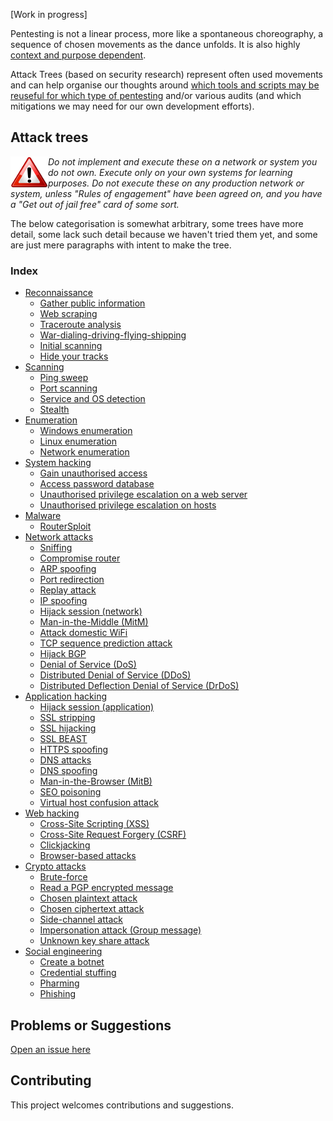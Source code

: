 [Work in progress]

Pentesting is not a linear process, more like a spontaneous choreography, a sequence of chosen movements as the dance unfolds. It is also highly [context and purpose dependent](https://github.com/tymyrddin/orchard/wiki/Purpose-of-pentesting).

Attack Trees (based on security research) represent often used movements and can help organise our thoughts around [which tools and scripts may be reuseful for which type of pentesting](https://github.com/tymyrddin/orchard/wiki/Types-of-pentesting) and/or various audits (and which mitigations we may need for our own development efforts).

## Attack trees

<img align="left" src="assets/images/warning.png">_Do not implement and execute these on a network or system you do not own. Execute only on your own systems for learning purposes. Do not execute these on any production network or system, unless "Rules of engagement" have been agreed on, and you have a "Get out of jail free" card of some sort._

The below categorisation is somewhat arbitrary, some trees have more detail, some lack such detail because we haven't tried them yet, and some are just mere paragraphs with intent to make the tree.

### Index

* [Reconnaissance](reconnaissance)
  * [Gather public information](reconnaissance/Gather-public-information.md)
  * [Web scraping](reconnaissance/Web-scraping.md)
  * [Traceroute analysis](reconnaissance/Traceroute-analysis.md)
  * [War-dialing-driving-flying-shipping](reconnaissance/War-dialing-driving-flying-shipping.md)
  * [Initial scanning](reconnaissance/Initial-scanning.md)
  * [Hide your tracks](reconnaissance/Hide-your-tracks.md)
* [Scanning](scanning)
  * [Ping sweep](scanning/Ping-sweep.md)
  * [Port scanning](scanning/Port-scanning.md)
  * [Service and OS detection](scanning/Service-and-OS-detection.md)
  * [Stealth](scanning/Stealth.md)
* [Enumeration](enumeration)
  * [Windows enumeration](enumeration/Windows-enumeration.md)
  * [Linux enumeration](enumeration/Linux-enumeration.md)
  * [Network enumeration](enumeration/Network-enumeration.md)
* [System hacking](system-hacking)
  * [Gain unauthorised access](system-hacking/Gain-unauthorised-access.md)
  * [Access password database](system-hacking/Access-password-database.md)
  * [Unauthorised privilege escalation on a web server](system-hacking/Unauthorised-privilege-escalation-on-web-server.md)
  * [Unauthorised privilege escalation on hosts](system-hacking/Unauthorised-privilege-escalation-on-hosts.md)
* [Malware](malware)
  * [RouterSploit](malware/Router-sploit.md)
* [Network attacks](network-attacks)
  * [Sniffing](network-attacks/Sniffing.md)
  * [Compromise router](network-attacks/Compromise-router.md)
  * [ARP spoofing](network-attacks/ARP-spoofing.md)
  * [Port redirection](network-attacks/Port-redirection.md)
  * [Replay attack](network-attacks/Replay-attack.md)
  * [IP spoofing](network-attacks/IP-spoofing.md)
  * [Hijack session (network)](network-attacks/Hijack-session-(network).md)
  * [Man-in-the-Middle (MitM)](network-attacks/Man-in-the-Middle-(MitM).md)
  * [Attack domestic WiFi](network-attacks/Attack-domestic-WiFi.md)
  * [TCP sequence prediction attack](network-attacks/TCP-sequence-prediction-attack.md)
  * [Hijack BGP](network-attacks/Hijack-BGP.md)
  * [Denial of Service (DoS)](network-attacks/Denial-of-Service-(DoS).md)
  * [Distributed Denial of Service (DDoS)](network-attacks/Distributed-Denial-of-Service-(DDoS).md)
  * [Distributed Deflection Denial of Service (DrDoS)](network-attacks/Distributed-Deflection-Denial-of-Service-(DrDoS).md)
* [Application hacking](application-hacking)
  * [Hijack session (application)](application-hacking/Hijack-session-(application).md)
  * [SSL stripping](application-hacking/SSL-stripping.md)
  * [SSL hijacking](application-hacking/SSL-hijacking.md)
  * [SSL BEAST](application-hacking/SSL-BEAST.md)
  * [HTTPS spoofing](application-hacking/HTTPS-spoofing.md)
  * [DNS attacks](application-hacking/DNS-attacks.md)
  * [DNS spoofing](application-hacking/DNS-spoofing.md)
  * [Man-in-the-Browser (MitB)](application-hacking/Man-in-the-Browser-(MitB).md)
  * [SEO poisoning](application-hacking/SEO-poisoning.md)
  * [Virtual host confusion attack](application-hacking/Virtual-host-confusion-attack.md)
* [Web hacking](web-hacking)
  * [Cross-Site Scripting (XSS)](web-hacking/Cross-Site-Scripting-(XSS).md)
  * [Cross-Site Request Forgery (CSRF)](web-hacking/Cross-Site-Request-Forgery-(CSRF).md)
  * [Clickjacking](web-hacking/Clickjacking.md)
  * [Browser-based attacks](web-hacking/Browser-based-attacks.md)
* [Crypto attacks](crypto-attacks)
  * [Brute-force](crypto-attacks/Brute-force.md)
  * [Read a PGP encrypted message](crypto-attacks/Read-a-PGP-encrypted-message.md)
  * [Chosen plaintext attack](crypto-attacks/Chosen-plaintext-attack.md)
  * [Chosen ciphertext attack](crypto-attacks/Chosen-ciphertext-attack.md)
  * [Side-channel attack](crypto-attacks/Side-channel-attack.md)
  * [Impersonation attack (Group message)](crypto-attacks/Impersonation-attack-(Group-message).md)
  * [Unknown key share attack](crypto-attacks/Unknown-key-share-attack.md)
* [Social engineering](social-engineering)
  * [Create a botnet](social-engineering/Create-a-botnet.md)
  * [Credential stuffing](social-engineering/Credential-stuffing.md)
  * [Pharming](social-engineering/Pharming.md)
  * [Phishing](social-engineering/Phishing.md)

## Problems or Suggestions

[Open an issue here](https://github.com/tymyrddin/orchard/issues)

## Contributing

This project welcomes contributions and suggestions. 
